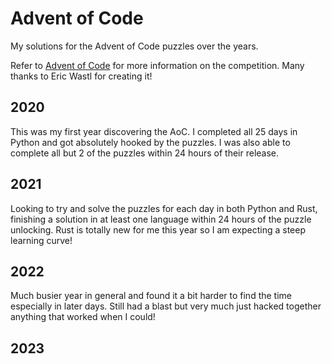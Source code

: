 # Advent of Code

My solutions for the Advent of Code puzzles over the years.

Refer to [Advent of Code](https://adventofcode.com/) for more information on the competition. Many thanks to Eric Wastl for creating it!

## 2020

This was my first year discovering the AoC. I completed all 25 days in Python and got absolutely hooked by the puzzles. I was also able to complete all but 2 of the puzzles within 24 hours of their release.

## 2021

Looking to try and solve the puzzles for each day in both Python and Rust, finishing a solution in at least one language within 24 hours of the puzzle unlocking. Rust is totally new for me this year so I am expecting a steep learning curve!

## 2022

Much busier year in general and found it a bit harder to find the time especially in later days. Still had a blast but very much just hacked together anything that worked when I could!

## 2023

